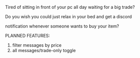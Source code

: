 Tired of sitting in front of your pc all day waiting for a big trade?

Do you wish you could just relax in your bed and get a discord 

notification whenever someone wants to buy your item? 



PLANNED FEATURES:

1. filter messages by price
1. all messages/trade-only toggle
